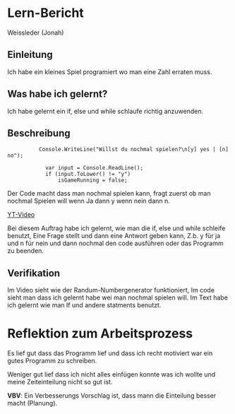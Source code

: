 
# Lern-Bericht
Weissleder (Jonah)

## Einleitung

Ich habe ein kleines Spiel programiert wo man eine Zahl erraten muss.

## Was habe ich gelernt?

Ich habe gelernt ein if, else und while schlaufe richtig anzuwenden.

## Beschreibung


              Console.WriteLine("Willst du nochmal spielen?\n[y] yes | [n] no");
  
                var input = Console.ReadLine();
                if (input.ToLower() != "y")
                    isGameRunning = false;
                    
Der Code macht dass man nochmal spielen kann, fragt zuerst ob man nochmal Spielen will wenn Ja dann y wenn nein dann n.

[YT-Video](https://youtu.be/JRT0Stjd2VQ)

Bei diesem Auftrag habe ich gelernt, wie man die if, else und while schleife benutzt, Eine Frage stellt und dann eine Antwort geben kann, Z.b. y für ja und n für nein und dann nochmal den code ausführen oder das Programm zu beenden.

## Verifikation

Im Video sieht wie der Randum-Numbergenerator funktioniert, Im code sieht man dass ich gelernt habe wei man nochmal spielen will. Im Text habe ich gelernt wie man If und andere statments benutzt.

# Reflektion zum Arbeitsprozess

Es lief gut dass das Programm lief und dass ich recht motiviert war ein gutes Programm zu schreiben.

Weniger gut lief dass ich nicht alles einfügen konnte was ich wollte und meine Zeiteinteilung nicht so gut ist.

**VBV**: Ein Verbesserungs Vorschlag ist, dass mann die Einteilung besser macht (Planung).

